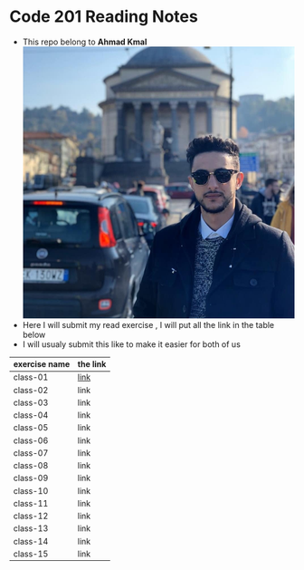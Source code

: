 # Code 201 Reading Notes
* This repo belong to **Ahmad Kmal**
![ahmad kmal](76638483_10219918505896882_4825513838591868928_n.jpg)
* Here I will submit my read exercise , I will put all the link in the table below 
* I will usualy submit this like to make it easier for both of us 


|exercise name | the link     | 
|--------------|--------------|
|class-01      | [link](https://ahmadkmal.github.io/reading-notes/class-01)            |     
|class-02      |  link        |
|class-03      |  link        |
|class-04      |  link        |
|class-05      |  link        |
|class-06      |  link        |
|class-07      |  link        |
|class-08      |  link        |
|class-09      |  link        |  
|class-10      |  link        |
|class-11      |  link        |
|class-12      |  link        |
|class-13      |  link        |
|class-14      |  link        |
|class-15      |  link        | 
